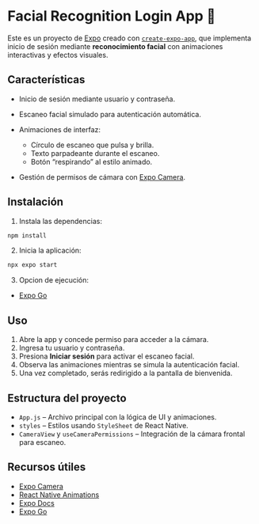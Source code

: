 # Facial Recognition Login App 👋

Este es un proyecto de [Expo](https://expo.dev) creado con [`create-expo-app`](https://www.npmjs.com/package/create-expo-app), que implementa inicio de sesión mediante **reconocimiento facial** con animaciones interactivas y efectos visuales.

## Características

- Inicio de sesión mediante usuario y contraseña.
- Escaneo facial simulado para autenticación automática.
- Animaciones de interfaz:

  - Círculo de escaneo que pulsa y brilla.
  - Texto parpadeante durante el escaneo.
  - Botón “respirando” al estilo animado.

- Gestión de permisos de cámara con [Expo Camera](https://docs.expo.dev/versions/latest/sdk/camera/).

## Instalación

1. Instala las dependencias:

```bash
npm install
```

2. Inicia la aplicación:

```bash
npx expo start
```

3. Opcion de ejecución:

- [Expo Go](https://expo.dev/go)

## Uso

1. Abre la app y concede permiso para acceder a la cámara.
2. Ingresa tu usuario y contraseña.
3. Presiona **Iniciar sesión** para activar el escaneo facial.
4. Observa las animaciones mientras se simula la autenticación facial.
5. Una vez completado, serás redirigido a la pantalla de bienvenida.

## Estructura del proyecto

- `App.js` – Archivo principal con la lógica de UI y animaciones.
- `styles` – Estilos usando `StyleSheet` de React Native.
- `CameraView` y `useCameraPermissions` – Integración de la cámara frontal para escaneo.

## Recursos útiles

- [Expo Camera](https://docs.expo.dev/versions/latest/sdk/camera/)
- [React Native Animations](https://reactnative.dev/docs/animations)
- [Expo Docs](https://docs.expo.dev/)
- [Expo Go](https://expo.dev/go)
